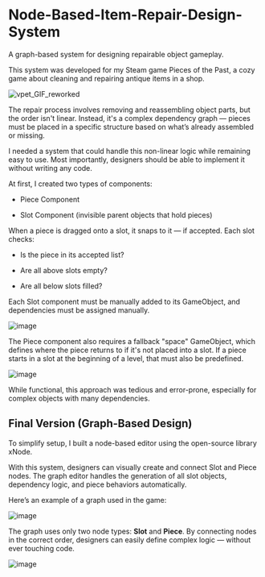 # Node-Based-Item-Repair-Design-System
A graph-based system for designing repairable object gameplay.

This system was developed for my Steam game Pieces of the Past, a cozy game about cleaning and repairing antique items in a shop.

![vpet_GIF_reworked](https://github.com/user-attachments/assets/29424e8f-131e-4091-9b49-d02dc2eb2041)

The repair process involves removing and reassembling object parts, but the order isn't linear. Instead, it's a complex dependency graph — pieces must be placed in a specific structure based on what’s already assembled or missing.

I needed a system that could handle this non-linear logic while remaining easy to use. Most importantly, designers should be able to implement it without writing any code.

At first, I created two types of components:

- Piece Component

- Slot Component (invisible parent objects that hold pieces)

When a piece is dragged onto a slot, it snaps to it — if accepted. Each slot checks:

- Is the piece in its accepted list?

- Are all above slots empty?

- Are all below slots filled?

Each Slot component must be manually added to its GameObject, and dependencies must be assigned manually.

![image](https://github.com/user-attachments/assets/743e25e2-8e0b-4a07-b055-ccc9342ecdff)

The Piece component also requires a fallback "space" GameObject, which defines where the piece returns to if it's not placed into a slot.
If a piece starts in a slot at the beginning of a level, that must also be predefined.

![image](https://github.com/user-attachments/assets/03fee4ce-c6c1-40ce-a442-e78c350dc68a)

While functional, this approach was tedious and error-prone, especially for complex objects with many dependencies.

## Final Version (Graph-Based Design)

To simplify setup, I built a node-based editor using the open-source library xNode.

With this system, designers can visually create and connect Slot and Piece nodes.
The graph editor handles the generation of all slot objects, dependency logic, and piece behaviors automatically.

Here’s an example of a graph used in the game:

![image](https://github.com/user-attachments/assets/f71125cb-e381-4bd9-8ab2-260d3351d87d)

The graph uses only two node types: **Slot** and **Piece**.
By connecting nodes in the correct order, designers can easily define complex logic — without ever touching code.

![image](https://github.com/user-attachments/assets/5e5d7d2a-7050-4edc-8f17-519cefab0128)
